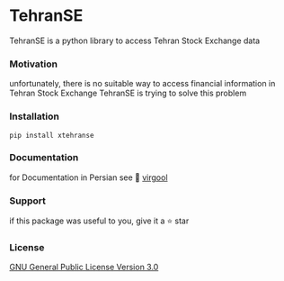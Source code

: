 # TehranSE
TehranSE is a python library to access Tehran Stock Exchange data

### Motivation
unfortunately, there is no suitable way to access financial information in Tehran Stock Exchange
TehranSE is trying to solve this problem

### Installation
`pip install xtehranse`

### Documentation
for Documentation in Persian see 📔 [virgool](https://virgool.io/@sinamobasheri)

### Support
if this package was useful to you, give it a ⭐ star

### License
[GNU General Public License Version 3.0](https://www.gnu.org/licenses/gpl-3.0.txt)